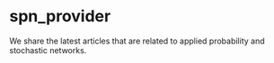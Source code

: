 # spn_provider
We share the latest articles that are related to applied probability and stochastic networks.
